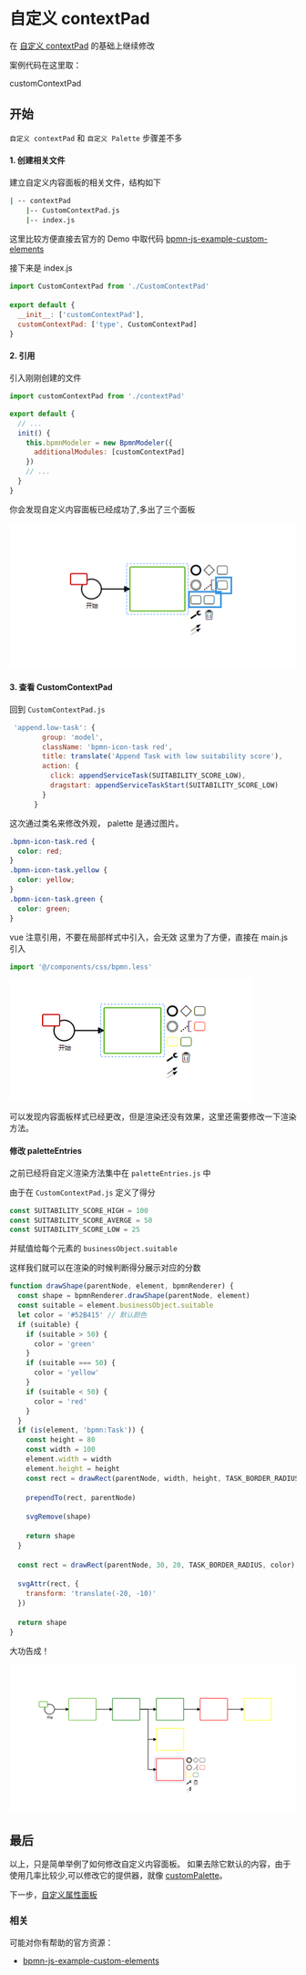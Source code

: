 # 自定义 contextPad

在 [自定义 contextPad](./customRenderer.md) 的基础上继续修改

案例代码在这里取：

customContextPad

## 开始

`自定义 contextPad` 和 `自定义 Palette` 步骤差不多

#### 1. 创建相关文件

建立自定义内容面板的相关文件，结构如下

```cmd
| -- contextPad
    |-- CustomContextPad.js
    |-- index.js
```

这里比较方便直接去官方的 Demo 中取代码
[bpmn-js-example-custom-elements](https://github.com/bpmn-io/bpmn-js-example-custom-elements/blob/master/app/custom/CustomContextPad.js)

接下来是 index.js

```js
import CustomContextPad from './CustomContextPad'

export default {
  __init__: ['customContextPad'],
  customContextPad: ['type', CustomContextPad]
}
```

#### 2. 引用

引入刚刚创建的文件

```js
import customContextPad from './contextPad'
```

```js
export default {
  // ...
  init() {
    this.bpmnModeler = new BpmnModeler({
      additionalModules: [customContextPad]
    })
    // ...
  }
}
```

你会发现自定义内容面板已经成功了,多出了三个面板

![contentPad_init](./img/contentPad_init.png)

#### 3. 查看 CustomContextPad

回到 `CustomContextPad.js`

```js
 'append.low-task': {
        group: 'model',
        className: 'bpmn-icon-task red',
        title: translate('Append Task with low suitability score'),
        action: {
          click: appendServiceTask(SUITABILITY_SCORE_LOW),
          dragstart: appendServiceTaskStart(SUITABILITY_SCORE_LOW)
        }
      }
```

这次通过类名来修改外观， palette 是通过图片。

```css
.bpmn-icon-task.red {
  color: red;
}
.bpmn-icon-task.yellow {
  color: yellow;
}
.bpmn-icon-task.green {
  color: green;
}
```

vue 注意引用，不要在局部样式中引入，会无效
这里为了方便，直接在 main.js 引入

```js
import '@/components/css/bpmn.less'
```

![customRenderer_initColor](./img/customRenderer_initColor.png)

可以发现内容面板样式已经更改，但是渲染还没有效果，这里还需要修改一下渲染方法。

#### 修改 paletteEntries

之前已经将自定义渲染方法集中在 `paletteEntries.js` 中

由于在 `CustomContextPad.js` 定义了得分

```js
const SUITABILITY_SCORE_HIGH = 100
const SUITABILITY_SCORE_AVERGE = 50
const SUITABILITY_SCORE_LOW = 25
```

并赋值给每个元素的 `businessObject.suitable`

这样我们就可以在渲染的时候判断得分展示对应的分数

```js
function drawShape(parentNode, element, bpmnRenderer) {
  const shape = bpmnRenderer.drawShape(parentNode, element)
  const suitable = element.businessObject.suitable
  let color = '#52B415' // 默认颜色
  if (suitable) {
    if (suitable > 50) {
      color = 'green'
    }
    if (suitable === 50) {
      color = 'yellow'
    }
    if (suitable < 50) {
      color = 'red'
    }
  }
  if (is(element, 'bpmn:Task')) {
    const height = 80
    const width = 100
    element.width = width
    element.height = height
    const rect = drawRect(parentNode, width, height, TASK_BORDER_RADIUS, color)

    prependTo(rect, parentNode)

    svgRemove(shape)

    return shape
  }

  const rect = drawRect(parentNode, 30, 20, TASK_BORDER_RADIUS, color)

  svgAttr(rect, {
    transform: 'translate(-20, -10)'
  })

  return shape
}
```

大功告成！

![contentPad_ok](./img/contentPad_ok.png)

## 最后

以上，只是简单举例了如何修改自定义内容面板。
如果去除它默认的内容，由于使用几率比较少,可以修改它的提供器，就像 [customPalette](./customPalette.md)。

下一步，[自定义属性面板](#)

### 相关

可能对你有帮助的官方资源：

- [bpmn-js-example-custom-elements ](https://github.com/bpmn-io/bpmn-js-example-custom-elements)

